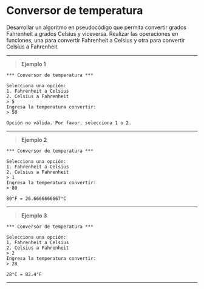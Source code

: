 ﻿# Conversor de temperatura

Desarrollar un algoritmo en pseudocódigo que permita convertir grados Fahrenheit a grados Celsius y viceversa. 
Realizar las operaciones en funciones, una para convertir Fahrenheit a Celsius y otra para convertir Celsius 
a Fahrenheit.

---

> **Ejemplo 1**

```
*** Conversor de temperatura ***

Selecciona una opción:
1. Fahrenheit a Celsius
2. Celsius a Fahrenheit
> 5
Ingresa la temperatura convertir:
> 50

Opción no válida. Por favor, selecciona 1 o 2.
```

---

> **Ejemplo 2**

```
*** Conversor de temperatura ***

Selecciona una opción:
1. Fahrenheit a Celsius
2. Celsius a Fahrenheit
> 1
Ingresa la temperatura convertir:
> 80

80°F = 26.6666666667°C
```

---

> **Ejemplo 3**

```
*** Conversor de temperatura ***

Selecciona una opción:
1. Fahrenheit a Celsius
2. Celsius a Fahrenheit
> 2
Ingresa la temperatura convertir:
> 28

28°C = 82.4°F
```

---
